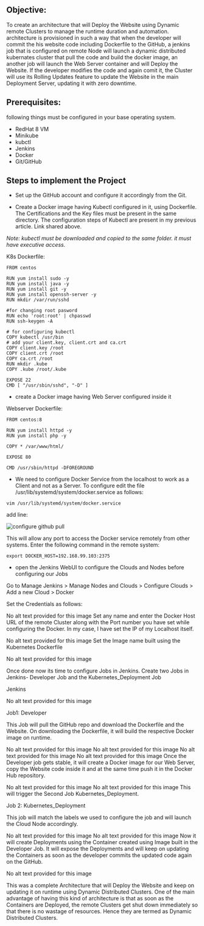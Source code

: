 
## Objective:
To create an architecture that will Deploy the Website using Dynamic remote Clusters to manage the runtime duration and automation.
architecture is provisioned in such a way that when the developer will commit the his website code including Dockerfile to the GitHub, a jenkins job that is configured on remote Node will launch a dynamic distributed kubernates cluster that pull the code and build the docker image, an another job will launch the Web Server container and will Deploy the Website. If the developer modifies the code and again comit it, the Cluster will use its Rolling Updates feature to update the Website in the main Deployment Server, updating it with zero downtime.

## Prerequisites:
following things must be configured in your base operating system.

- RedHat 8 VM 
- Minikube
- kubctl
- Jenkins
- Docker
- Git/GitHub


## Steps to implement the Project

- Set up the GitHub account and configure it accordingly from the Git.

- Create a Docker image having Kubectl configured in it, using Dockerfile. The Certifications and the Key files must be present in the same directory. The configuration steps of Kubectl are present in my previous article. Link shared above.

*Note: kubectl must be downloaded and copied to the same folder. it must have executive access.*

K8s Dockerfile:
```
FROM centos

RUN yum install sudo -y
RUN yum install java -y
RUN yum install git -y
RUN yum install openssh-server -y
RUN mkdir /var/run/sshd

#for changing root pasword
RUN echo 'root:root' | chpasswd
RUN ssh-keygen -A

# for configuring kubectl
COPY kubectl /usr/bin
# add your client.key, client.crt and ca.crt
COPY client.key /root
COPY client.crt /root
COPY ca.crt /root
RUN mkdir .kube
COPY .kube /root/.kube

EXPOSE 22
CMD [ "/usr/sbin/sshd", "-D" ]
```


- create a Docker image having Web Server configured inside it

Webserver Dockerfile:

```
FROM centos:8

RUN yum install httpd -y
RUN yum install php -y

COPY * /var/www/html/

EXPOSE 80

CMD /usr/sbin/httpd -DFOREGROUND
```


- We need to configure Docker Service from the localhost to work as a Client and not as a Server. To configure edit the file /usr/lib/systemd/system/docker.service as follows:

`vim /usr/lib/systemd/system/docker.service `

add line:

![configure github pull](/readme_images/dconf.JPEG)


This will allow any port to access the Docker service remotely from other systems. Enter the following command in the remote system:

`export DOCKER_HOST=192.168.99.103:2375`


- open the Jenkins WebUI to configure the Clouds and Nodes before configuring our Jobs

Go to Manage Jenkins > Manage Nodes and Clouds > Configure Clouds > Add a new Cloud > Docker

Set the Credentials as follows:

No alt text provided for this image
Set any name and enter the Docker Host URL of the remote Cluster along with the Port number you have set while configuring the Docker. In my case, I have set the IP of my Localhost itself.

No alt text provided for this image
Set the Image name built using the Kubernetes Dockerfile

No alt text provided for this image


Once done now its time to configure Jobs in Jenkins. Create two Jobs in Jenkins- Developer Job and the Kubernetes_Deployment Job



Jenkins

No alt text provided for this image


Job1: Developer

This Job will pull the GitHub repo and download the Dockerfile and the Website. On downloading the Dockerfile, it will build the respective Docker image on runtime.

No alt text provided for this image
No alt text provided for this image
No alt text provided for this image
No alt text provided for this image
Once the Developer job gets stable, it will create a Docker image for our Web Server, copy the Website code inside it and at the same time push it in the Docker Hub repository.

No alt text provided for this image
No alt text provided for this image
This will trigger the Second Job Kubernetes_Deployment.



Job 2: Kubernetes_Deployment

This job will match the labels we used to configure the job and will launch the Cloud Node accordingly.

No alt text provided for this image
No alt text provided for this image
Now it will create Deployments using the Container created using Image built in the Developer Job. It will expose the Deployments and will keep on updating the Containers as soon as the developer commits the updated code again on the GitHub.

No alt text provided for this image


This was a complete Architecture that will Deploy the Website and keep on updating it on runtime using Dynamic Distributed Clusters. One of the main advantage of having this kind of architecture is that as soon as the Containers are Deployed, the remote Clusters get shut down immediately so that there is no wastage of resources. Hence they are termed as Dynamic Distributed Clusters.

